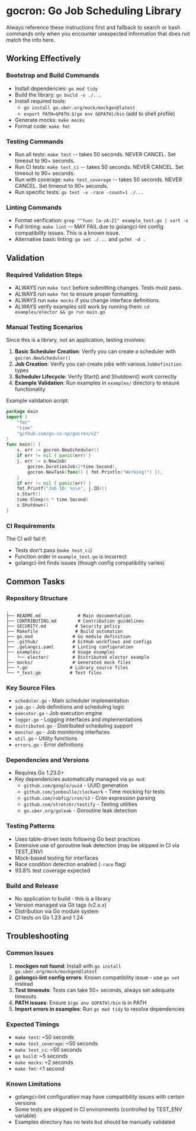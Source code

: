 # gocron: Go Job Scheduling Library

Always reference these instructions first and fallback to search or bash commands only when you encounter unexpected information that does not match the info here.

## Working Effectively

### Bootstrap and Build Commands
- Install dependencies: `go mod tidy`
- Build the library: `go build -v ./...`
- Install required tools:
  - `go install go.uber.org/mock/mockgen@latest` 
  - `export PATH=$PATH:$(go env GOPATH)/bin` (add to shell profile)
- Generate mocks: `make mocks`
- Format code: `make fmt`

### Testing Commands  
- Run all tests: `make test` -- takes 50 seconds. NEVER CANCEL. Set timeout to 90+ seconds.
- Run CI tests: `make test_ci` -- takes 50 seconds. NEVER CANCEL. Set timeout to 90+ seconds.
- Run with coverage: `make test_coverage` -- takes 50 seconds. NEVER CANCEL. Set timeout to 90+ seconds.
- Run specific tests: `go test -v -race -count=1 ./...`

### Linting Commands
- Format verification: `grep "^func [a-zA-Z]" example_test.go | sort -c`
- Full linting: `make lint` -- MAY FAIL due to golangci-lint config compatibility issues. This is a known issue.
- Alternative basic linting: `go vet ./...` and `gofmt -d .`

## Validation

### Required Validation Steps
- ALWAYS run `make test` before submitting changes. Tests must pass.
- ALWAYS run `make fmt` to ensure proper formatting.
- ALWAYS run `make mocks` if you change interface definitions.
- ALWAYS verify examples still work by running them: `cd examples/elector && go run main.go`

### Manual Testing Scenarios
Since this is a library, not an application, testing involves:
1. **Basic Scheduler Creation**: Verify you can create a scheduler with `gocron.NewScheduler()`
2. **Job Creation**: Verify you can create jobs with various `JobDefinition` types
3. **Scheduler Lifecycle**: Verify Start() and Shutdown() work correctly
4. **Example Validation**: Run examples in `examples/` directory to ensure functionality

Example validation script:
```go
package main
import (
    "fmt"
    "time"
    "github.com/go-co-op/gocron/v2"
)
func main() {
    s, err := gocron.NewScheduler()
    if err != nil { panic(err) }
    j, err := s.NewJob(
        gocron.DurationJob(2*time.Second),
        gocron.NewTask(func() { fmt.Println("Working!") }),
    )
    if err != nil { panic(err) }
    fmt.Printf("Job ID: %s\n", j.ID())
    s.Start()
    time.Sleep(6 * time.Second)
    s.Shutdown()
}
```

### CI Requirements
The CI will fail if:
- Tests don't pass (`make test_ci`)
- Function order in `example_test.go` is incorrect
- golangci-lint finds issues (though config compatibility varies)

## Common Tasks

### Repository Structure
```
.
├── README.md              # Main documentation
├── CONTRIBUTING.md        # Contribution guidelines  
├── SECURITY.md           # Security policy
├── Makefile              # Build automation
├── go.mod               # Go module definition
├── .github/             # GitHub workflows and configs
├── .golangci.yaml       # Linting configuration
├── examples/            # Usage examples
│   └── elector/         # Distributed elector example
├── mocks/               # Generated mock files
├── *.go                # Library source files
└── *_test.go           # Test files
```

### Key Source Files
- `scheduler.go` - Main scheduler implementation
- `job.go` - Job definitions and scheduling logic
- `executor.go` - Job execution engine
- `logger.go` - Logging interfaces and implementations  
- `distributed.go` - Distributed scheduling support
- `monitor.go` - Job monitoring interfaces
- `util.go` - Utility functions
- `errors.go` - Error definitions

### Dependencies and Versions
- Requires Go 1.23.0+
- Key dependencies automatically managed via `go mod`:
  - `github.com/google/uuid` - UUID generation
  - `github.com/jonboulle/clockwork` - Time mocking for tests
  - `github.com/robfig/cron/v3` - Cron expression parsing
  - `github.com/stretchr/testify` - Testing utilities
  - `go.uber.org/goleak` - Goroutine leak detection

### Testing Patterns
- Uses table-driven tests following Go best practices
- Extensive use of goroutine leak detection (may be skipped in CI via TEST_ENV)
- Mock-based testing for interfaces
- Race condition detection enabled (`-race` flag)
- 93.8% test coverage expected

### Build and Release
- No application to build - this is a library
- Version managed via Git tags (v2.x.x)
- Distribution via Go module system
- CI tests on Go 1.23 and 1.24

## Troubleshooting

### Common Issues
1. **mockgen not found**: Install with `go install go.uber.org/mock/mockgen@latest`
2. **golangci-lint config errors**: Known compatibility issue - use `go vet` instead
3. **Test timeouts**: Tests can take 50+ seconds, always set adequate timeouts
4. **PATH issues**: Ensure `$(go env GOPATH)/bin` is in PATH
5. **Import errors in examples**: Run `go mod tidy` to resolve dependencies

### Expected Timings
- `make test`: ~50 seconds
- `make test_coverage`: ~50 seconds  
- `make test_ci`: ~50 seconds
- `go build`: ~5 seconds
- `make mocks`: ~2 seconds
- `make fmt`: <1 second

### Known Limitations
- golangci-lint configuration may have compatibility issues with certain versions
- Some tests are skipped in CI environments (controlled by TEST_ENV variable)
- Examples directory has no tests but should be manually validated
